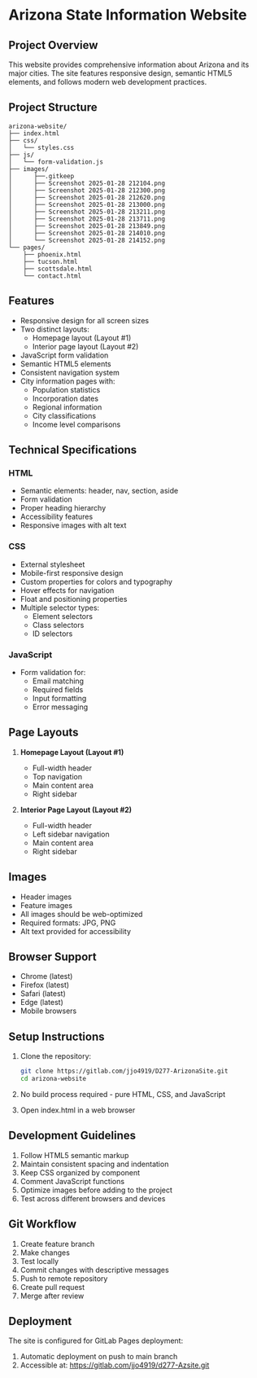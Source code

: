 ﻿# Arizona State Information Website

## Project Overview
This website provides comprehensive information about Arizona and its major cities. The site features responsive design, semantic HTML5 elements, and follows modern web development practices.

## Project Structure
```
arizona-website/
├── index.html
├── css/
│   └── styles.css
├── js/
│   └── form-validation.js
├── images/
│      ├──.gitkeep      
│      ├── Screenshot 2025-01-28 212104.png
│      ├── Screenshot 2025-01-28 212300.png
│      ├── Screenshot 2025-01-28 212620.png
│      ├── Screenshot 2025-01-28 213000.png
│      ├── Screenshot 2025-01-28 213211.png
│      ├── Screenshot 2025-01-28 213711.png
│      ├── Screenshot 2025-01-28 213849.png
│      ├── Screenshot 2025-01-28 214010.png
│      └── Screenshot 2025-01-28 214152.png 
└── pages/
    ├── phoenix.html
    ├── tucson.html
    ├── scottsdale.html
    └── contact.html
```

## Features
- Responsive design for all screen sizes
- Two distinct layouts:
    - Homepage layout (Layout #1)
    - Interior page layout (Layout #2)
- JavaScript form validation
- Semantic HTML5 elements
- Consistent navigation system
- City information pages with:
    - Population statistics
    - Incorporation dates
    - Regional information
    - City classifications
    - Income level comparisons

## Technical Specifications

### HTML
- Semantic elements: header, nav, section, aside
- Form validation
- Proper heading hierarchy
- Accessibility features
- Responsive images with alt text

### CSS
- External stylesheet
- Mobile-first responsive design
- Custom properties for colors and typography
- Hover effects for navigation
- Float and positioning properties
- Multiple selector types:
    - Element selectors
    - Class selectors
    - ID selectors

### JavaScript
- Form validation for:
    - Email matching
    - Required fields
    - Input formatting
    - Error messaging

## Page Layouts
1. **Homepage Layout (Layout #1)**
    - Full-width header
    - Top navigation
    - Main content area
    - Right sidebar

2. **Interior Page Layout (Layout #2)**
    - Full-width header
    - Left sidebar navigation
    - Main content area
    - Right sidebar

## Images
- Header images
- Feature images
- All images should be web-optimized
- Required formats: JPG, PNG
- Alt text provided for accessibility

## Browser Support
- Chrome (latest)
- Firefox (latest)
- Safari (latest)
- Edge (latest)
- Mobile browsers

## Setup Instructions
1. Clone the repository:
   ```bash
   git clone https://gitlab.com/jjo4919/D277-ArizonaSite.git
   cd arizona-website
   ```

2. No build process required - pure HTML, CSS, and JavaScript
3. Open index.html in a web browser

## Development Guidelines
1. Follow HTML5 semantic markup
2. Maintain consistent spacing and indentation
3. Keep CSS organized by component
4. Comment JavaScript functions
5. Optimize images before adding to the project
6. Test across different browsers and devices

## Git Workflow
1. Create feature branch
2. Make changes
3. Test locally
4. Commit changes with descriptive messages
5. Push to remote repository
6. Create pull request
7. Merge after review

## Deployment
The site is configured for GitLab Pages deployment:
1. Automatic deployment on push to main branch
2. Accessible at: https://gitlab.com/jjo4919/d277-Azsite.git
